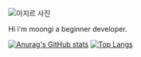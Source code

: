 ![아지르 사진](image/아지르.gif)

Hi i'm moongi a beginner developer. 


[![Anurag's GitHub stats](https://github-readme-stats.vercel.app/api?username=moongi-lee&count_private=true&show_icons=true&theme=onedark)](https://github.com/anuraghazra/github-readme-stats)
[![Top Langs](https://github-readme-stats.vercel.app/api/top-langs/?username=moongi-lee)](https://github.com/anuraghazra/github-readme-stats)
